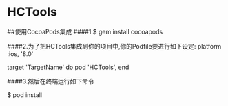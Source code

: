 # HCTools

##使用CocoaPods集成
####1.$ gem install cocoapods

####2.为了把HCTools集成到你的项目中,你的Podfile要进行如下设定:
platform :ios, '8.0'

target 'TargetName' do
pod 'HCTools',
end

####3.然后在终端运行如下命令

$ pod install
